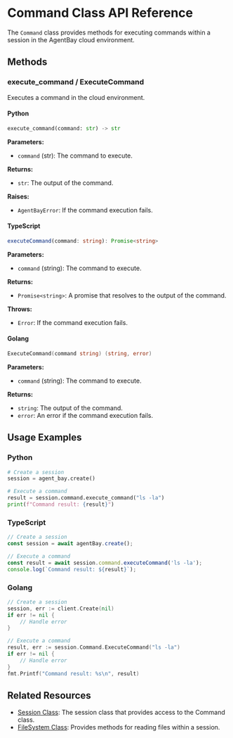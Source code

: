 # Command Class API Reference

The `Command` class provides methods for executing commands within a session in the AgentBay cloud environment.

## Methods

### execute_command / ExecuteCommand

Executes a command in the cloud environment.

#### Python

```python
execute_command(command: str) -> str
```

**Parameters:**
- `command` (str): The command to execute.

**Returns:**
- `str`: The output of the command.

**Raises:**
- `AgentBayError`: If the command execution fails.

#### TypeScript

```typescript
executeCommand(command: string): Promise<string>
```

**Parameters:**
- `command` (string): The command to execute.

**Returns:**
- `Promise<string>`: A promise that resolves to the output of the command.

**Throws:**
- `Error`: If the command execution fails.

#### Golang

```go
ExecuteCommand(command string) (string, error)
```

**Parameters:**
- `command` (string): The command to execute.

**Returns:**
- `string`: The output of the command.
- `error`: An error if the command execution fails.

## Usage Examples

### Python

```python
# Create a session
session = agent_bay.create()

# Execute a command
result = session.command.execute_command("ls -la")
print(f"Command result: {result}")
```

### TypeScript

```typescript
// Create a session
const session = await agentBay.create();

// Execute a command
const result = await session.command.executeCommand('ls -la');
console.log(`Command result: ${result}`);
```

### Golang

```go
// Create a session
session, err := client.Create(nil)
if err != nil {
    // Handle error
}

// Execute a command
result, err := session.Command.ExecuteCommand("ls -la")
if err != nil {
    // Handle error
}
fmt.Printf("Command result: %s\n", result)
```

## Related Resources

- [Session Class](session.md): The session class that provides access to the Command class.
- [FileSystem Class](filesystem.md): Provides methods for reading files within a session.
